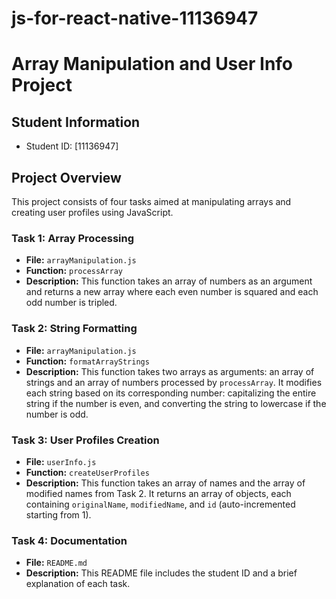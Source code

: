 # js-for-react-native-11136947

# Array Manipulation and User Info Project

## Student Information
- Student ID: [11136947]

## Project Overview

This project consists of four tasks aimed at manipulating arrays and creating user profiles using JavaScript.

### Task 1: Array Processing

- **File:** `arrayManipulation.js`
- **Function:** `processArray`
- **Description:** This function takes an array of numbers as an argument and returns a new array where each even number is squared and each odd number is tripled.

### Task 2: String Formatting

- **File:** `arrayManipulation.js`
- **Function:** `formatArrayStrings`
- **Description:** This function takes two arrays as arguments: an array of strings and an array of numbers processed by `processArray`. It modifies each string based on its corresponding number: capitalizing the entire string if the number is even, and converting the string to lowercase if the number is odd.

### Task 3: User Profiles Creation

- **File:** `userInfo.js`
- **Function:** `createUserProfiles`
- **Description:** This function takes an array of names and the array of modified names from Task 2. It returns an array of objects, each containing `originalName`, `modifiedName`, and `id` (auto-incremented starting from 1).

### Task 4: Documentation

- **File:** `README.md`
- **Description:** This README file includes the student ID and a brief explanation of each task.